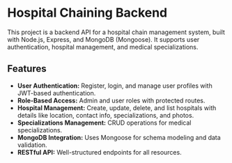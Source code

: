 # Hospital Chaining Backend

This project is a backend API for a hospital chain management system, built with Node.js, Express, and MongoDB (Mongoose). It supports user authentication, hospital management, and medical specializations.

## Features

- **User Authentication:** Register, login, and manage user profiles with JWT-based authentication.
- **Role-Based Access:** Admin and user roles with protected routes.
- **Hospital Management:** Create, update, delete, and list hospitals with details like location, contact info, specializations, and photos.
- **Specializations Management:** CRUD operations for medical specializations.
- **MongoDB Integration:** Uses Mongoose for schema modeling and data validation.
- **RESTful API:** Well-structured endpoints for all resources.
